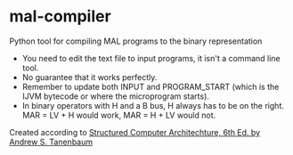 # mal-compiler
Python tool for compiling MAL programs to the binary representation

- You need to edit the text file to input programs, it isn't a command line tool.
- No guarantee that it works perfectly.
- Remember to update both INPUT and  PROGRAM_START (which is the IJVM bytecode or where the microprogram starts).
- In binary operators with H and a B bus, H always has to be on the right. MAR = LV + H would work, MAR = H + LV would not.

Created according to [Structured Computer Architechture, 6th Ed. by Andrew S. Tanenbaum](https://csc-knu.github.io/sys-prog/books/Andrew%20S.%20Tanenbaum%20-%20Structured%20Computer%20Organization.pdf)

